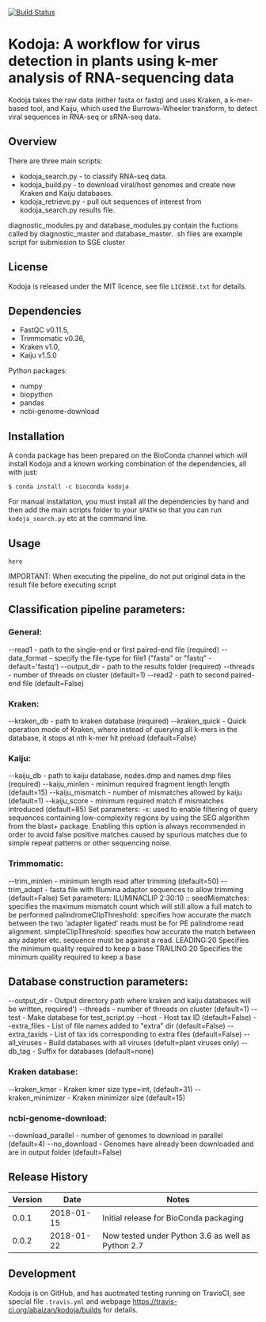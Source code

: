 [![Build Status](https://travis-ci.org/abaizan/kodoja.svg?branch=master)](https://travis-ci.org/abaizan/kodoja)

# Kodoja: A workflow for virus detection in plants using k-mer analysis of RNA-sequencing data

Kodoja takes the raw data (either fasta or fastq) and uses Kraken, a k-mer-based tool,
and Kaiju, which used the Burrows–Wheeler transform, to detect viral sequences in RNA-seq or sRNA-seq data.

## Overview
There are three main scripts:

* kodoja_search.py - to classify RNA-seq data.
* kodoja_build.py - to download viral/host genomes and create new Kraken and Kaiju databases.
* kodoja_retrieve.py - pull out sequences of interest from kodoja_search.py results file.

diagnostic_modules.py and database_modules.py contain the fuctions called by diagnostic_master and database_master.
.sh files are example script for submission to SGE cluster

## License

Kodoja is released under the MIT licence, see file ``LICENSE.txt`` for details.

## Dependencies

* FastQC v0.11.5,
* Trimmomatic v0.36,
* Kraken v1.0,
* Kaiju v1.5.0

Python packages:
* numpy
* biopython
* pandas
* ncbi-genome-download

## Installation

A conda package has been prepared on the BioConda channel which will install Kodoja and a known
working combination of the dependencies, all with just:

```
$ conda install -c bioconda kodoja
```

For manual installation, you must install all the dependencies by hand and then add the main
scripts folder to your ``$PATH`` so that you can run ``kodoja_search.py`` etc at the command
line.

## Usage
```
here
```

IMPORTANT: When executing the pipeline, do not put original data in the result
file before executing script


## Classification pipeline parameters:
### General:
--read1 - path to the single-end or first paired-end file (required)
--data_format - specify the file-type for file1 ("fasta" or "fastq" - default='fastq')
--output_dir - path to the results folder (required)
--threads - number of threads on cluster (default=1)
--read2 - path to second paired-end file (default=False)

### Kraken:
--kraken_db - path to kraken database (required)
--kraken_quick - Quick operation mode of Kraken, where instead of querying all k-mers in the
                    database, it stops at nth k-mer hit preload (default=False)
### Kaiju:
--kaiju_db - path to kaiju database, nodes.dmp and names.dmp files (required)
--kaiju_minlen - minimun required fragment length length (default=15)
--kaiju_mismatch - number of mismatches allowed by kaiju (default=1)
--kaiju_score - minimum required match if mismatches introduced (default=85)
Set parameters:
-x: used to enable filtering of query sequences
    containing low-complexity regions by using the SEG algorithm from the blast+
    package. Enabling this option is always recommended in order to avoid false
    positive matches caused by spurious matches due to simple repeat patterns or
    other sequencing noise.

### Trimmomatic:
--trim_minlen - minimum length read after trimming (default=50)
--trim_adapt - fasta file with Illumina adaptor sequences to allow trimming (default=False)
Set parameters:
ILUMINACLIP 2:30:10 <seed mismatches>:<palindrome threshold>:<simple clip threshold>
     seedMismatches: specifies the maximum mismatch count which will still allow a full match to be performed
     palindromeClipThreshold: specifies how accurate the match between the two 'adapter ligated'
        reads must be for PE palindrome read alignment.
        simpleClipThreshold: specifies how accurate the match between
	any adapter etc. sequence must be against a read.
LEADING:20 Specifies the minimum quality required to keep a base
TRAILING:20 Specifies the minimum quality required to keep a base

## Database construction parameters:
--output_dir - Output directory path where kraken and kaiju databases will be written, required')
--threads - number of threads on cluster (default=1)
--test - Make database for test_script.py
--host - Host tax ID (default=False)
--extra_files - List of file names added to "extra" dir (default=False)
--extra_taxids - List of tax ids corresponding to extra files (default=False)
--all_viruses - Build databases with all viruses (defult=plant viruses only)
--db_tag - Suffix for databases (default=none)

### Kraken database:
--kraken_kmer - Kraken kmer size type=int, (default=31)
--kraken_minimizer - Kraken minimizer size (default=15)

### ncbi-genome-download:
--download_parallel - number of genomes to download in parallel (default=4)
--no_download - Genomes have already been downloaded and are in output folder (default=False)


## Release History

| Version | Date       | Notes                                               |
| ------- | ---------- | --------------------------------------------------- |
| 0.0.1   | 2018-01-15 | Initial release for BioConda packaging              |
| 0.0.2   | 2018-01-22 | Now tested under Python 3.6 as well as Python 2.7   |

## Development

Kodoja is on GitHub, and has auotmated testing running on TravisCI, see special
file ``.travis.yml`` and webpage https://travis-ci.org/abaizan/kodoja/builds
for details.
